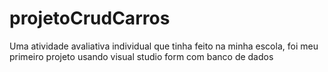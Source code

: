 # projetoCrudCarros
Uma atividade avaliativa individual que tinha feito na minha escola, foi meu primeiro projeto usando visual studio form com banco de dados
